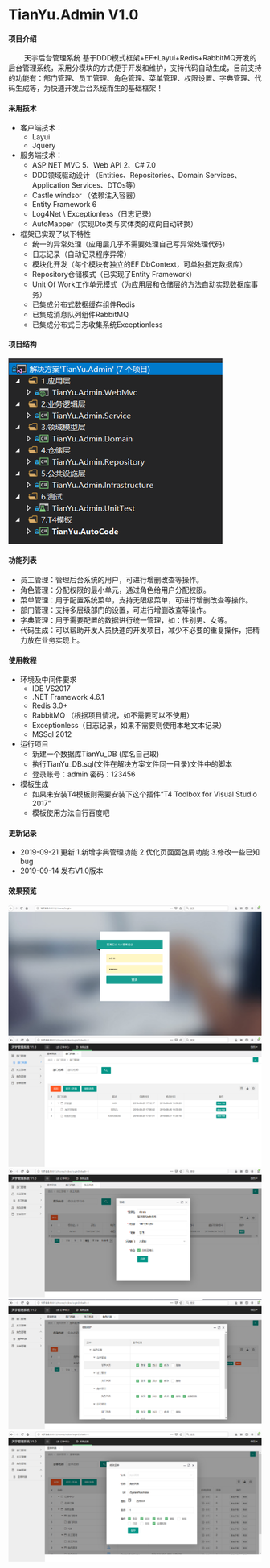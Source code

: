 # TianYu.Admin V1.0

#### 项目介绍
&nbsp;&nbsp;&nbsp;&nbsp;&nbsp;&nbsp;&nbsp;&nbsp;天宇后台管理系统 基于DDD模式框架+EF+Layui+Redis+RabbitMQ开发的后台管理系统，采用分模块的方式便于开发和维护，支持代码自动生成，目前支持的功能有：部门管理、员工管理、角色管理、菜单管理、权限设置、字典管理、代码生成等，为快速开发后台系统而生的基础框架！
    
#### 采用技术
* 客户端技术：
	* Layui
	* Jquery
* 服务端技术：
	* ASP.NET MVC 5、Web API 2、C# 7.0
	* DDD领域驱动设计 （Entities、Repositories、Domain Services、Application Services、DTOs等）
	* Castle windsor （依赖注入容器）
	* Entity Framework 6 
	* Log4Net \ Exceptionless（日志记录）
	* AutoMapper（实现Dto类与实体类的双向自动转换）
* 框架已实现了以下特性   
	* 统一的异常处理（应用层几乎不需要处理自己写异常处理代码） 
	* 日志记录（自动记录程序异常）
	* 模块化开发（每个模块有独立的EF DbContext，可单独指定数据库）
	* Repository仓储模式（已实现了Entity Framework）
	* Unit Of Work工作单元模式（为应用层和仓储层的方法自动实现数据库事务）
	* 已集成分布式数据缓存组件Redis  
	* 已集成消息队列组件RabbitMQ  
	* 已集成分布式日志收集系统Exceptionless 	
    
#### 项目结构
![](file/QQ图片20190914161942.png "项目结构")

#### 功能列表
* 员工管理：管理后台系统的用户，可进行增删改查等操作。
* 角色管理：分配权限的最小单元，通过角色给用户分配权限。
* 菜单管理：用于配置系统菜单，支持无限级菜单，可进行增删改查等操作。
* 部门管理：支持多层级部门的设置，可进行增删改查等操作。
* 字典管理：用于需要配置的数据进行统一管理，如：性别男、女等。
* 代码生成：可以帮助开发人员快速的开发项目，减少不必要的重复操作，把精力放在业务实现上。 

#### 使用教程
* 环境及中间件要求
    * IDE VS2017
    * .NET Framework 4.6.1
    * Redis 3.0+
    * RabbitMQ （根据项目情况，如不需要可以不使用）
    * Exceptionless（日志记录，如果不需要则使用本地文本记录）
    * MSSql 2012
* 运行项目
    * 新建一个数据库TianYu_DB (库名自己取)
    * 执行TianYu_DB.sql(文件在解决方案文件同一目录)文件中的脚本
    * 登录账号：admin 密码：123456
* 模板生成
    * 如果未安装T4模板则需要安装下这个插件“T4 Toolbox for Visual Studio 2017”
    * 模板使用方法自行百度吧
    
#### 更新记录
* 2019-09-21 更新 
	1.新增字典管理功能
	2.优化页面面包屑功能
	3.修改一些已知bug
* 2019-09-14 发布V1.0版本

#### 效果预览
![](file/img1.png "效果预览图")
![](file/img2.png "效果预览图")
![](file/img3.png "效果预览图")
![](file/img4.png "效果预览图")
![](file/img5.png "效果预览图")
